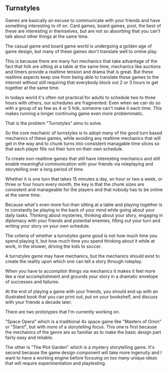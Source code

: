 ## Turnstyles 

Games are basically an excuse to communicate with your friends and have something interesting 
to rif on. Card games, board games, pool, the best of these are interesting in themselves, 
but are not so absorbing that you can't talk about other things at the same time.

The casual game and board game world is undergoing a golden age of game design, but many 
of these games don't translate well to online play.

This is because there are many fun mechanics that take advantage of the fact that folk 
are sitting at a table at the same time, mechanics like auctions and timers provide a 
realtime tension and drama that is great. But these realitme aspects keep one from being 
able to translate these games to the internet without still requiring that everybody 
block out 2 or 3 hours to get together at the same time.

In todays world it's often not practical for adults to schedule two to three hours 
with others, our schedules are fragmented. Even when we can do so with a group of 
as few as 4 or 5 folk, someone can't make it each time. This makes running a longer 
continuing game even more problemmatic.

That is the problem "Turnstyles" aims to solve.

So the core mechanic of turnstyles is to adopt many of the good turn based mechanics 
of these games, while avoiding any realtime mechanics that will get in the way
and to chunk turns into consistent managable time slices so that each player fills out 
their turn on their own schedule. 

To create non-realtime games that still have interesting mechanics and still enable 
meaningful communication with your friends via roleplaying and storytelling over 
a long period of time.
 
Whether it is one turn that takes 15 minutes a day, an hour or two a week, or three 
or four hours every month, the key is that the chunk sizes are consistent and manageable 
for the players and that nobody has to be online at the same time.

Because what's even more fun than sitting at a table and playing together is to constantly 
be playing in the back of your mind while going about your daily tasks. Thinking about 
mysteries, thinking about your story, engaging in diplomacy with your friends and potential 
enemies, filling out your turn and writing your story on your own schedule.
 
The criteria of whether a turnstyles game good is not how much time you spend playing it, 
but how much time you spend thinking about it while at work, in the shower, driving the 
kids to soccer.

A turnstyles game may have mechanics, but the mechanics should exist to create the reality 
upon which one can tell a story through roleplay. 

When you have to accomplish things via mechanics it makes it feel more like a real 
accomplishment and grounds your story in a dramatic envelope of successes and failures.

At the end of playing a game with your friends, you should end up with an illustrated book 
that you can print out, put on your bookshelf, and discuss with your friends a decade later.

There are two prototypes that I'm currently working on.
 
"Space Opera" which is a traditional 4x space game like "Masters of Orion" or "Stars!", 
but with more of a storytelling focus. This one is first because the mechanics of the genre 
are so familiar as to make the basic design part fairly easy and reliable.
 
The other is "The Plot Garden" which is a mystery storytelling game. It's second because 
the game design component will take more ingenuity and I want to have a working engine 
before focsuing on too many unique ideas that will require experimentation and playtesting.
